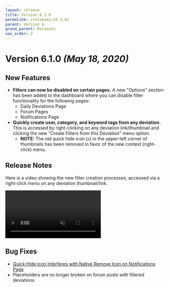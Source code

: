 ```yaml
---
layout: release
title: Version 6.1.0
permalink: /releases/v6.1.0/
parent: Version 6
grand_parent: Releases
nav_order: 2
---
```


# Version 6.1.0 *(May 18, 2020)*

## New Features

- **Filters can now be disabled on certain pages.** A new "Options" section has been added to the dashboard where you can disable filter functionality for the following pages:
  - Daily Deviations Page
  - Forum Pages
  - Notifications Page
- **Quickly create user, category, and keyword tags from any deviation.** This is accessed by right-clicking on any deviation link/thumbnail and clicking the new "Create Filters from this Deviation" menu option.
  - **NOTE:** The old quick hide icon (`x`) in the upper-left corner of thumbnails has been removed in favor of the new context (right-click) menu.

## Release Notes

Here is a video showing the new filter creation processes, accessed via a right-click menu on any deviation thumbnail/link.

<video style="max-width: 100%;" autoplay controls loop muted>
  <source src="https://raw.githubusercontent.com/rthaut/DeviantArt-Filter/master/videos/create-filter-modal-process.mp4" type="video/mp4" />
  <source src="https://raw.githubusercontent.com/rthaut/DeviantArt-Filter/master/videos/create-filter-modal-process.webm" type="video/webm" />
</video>

## Bug Fixes

- [Quick Hide Icon Interferes with Native Remove Icon on Notifications Page](https://github.com/rthaut/DeviantArt-Filter/issues/132)
- Placeholders are no longer broken on forum posts with filtered deviations
